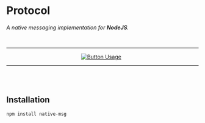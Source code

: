 
# Protocol

*A native messaging implementation for **NodeJS**.*

<br>

<div align = center>

---

[![Button Usage]][Usage] 

---

</div>

<br>
<br>

## Installation

```shell
npm install native-msg
```

<br>
<br>


<!--[ Pages ]~~~~~~~~~~~~~~~~~~~~~~~~~~~~~~~~~~~~~~~~~~~~~~~~~~~~~~~~~~~~~~~~-->

[Usage]: Documentation/Usage.md


<!--[ Buttons ]~~~~~~~~~~~~~~~~~~~~~~~~~~~~~~~~~~~~~~~~~~~~~~~~~~~~~~~~~~~~~~-->

[Button Usage]: https://img.shields.io/badge/Usage-3884FF?style=for-the-badge&logoColor=white&logo=GitBook
